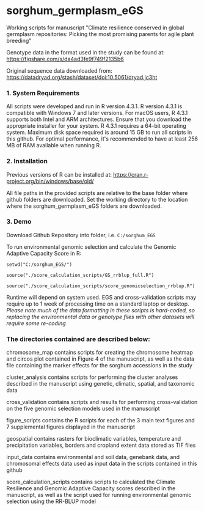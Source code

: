 # sorghum_germplasm_eGS
Working scripts for manuscript "Climate resilience conserved in global germplasm repositories: Picking the most promising parents for agile plant breeding"

Genotype data in the format used in the study can be found at:
https://figshare.com/s/da4ad3fe9f749f2135b6

Original sequence data downloaded from:
https://datadryad.org/stash/dataset/doi:10.5061/dryad.jc3ht

### **1. System Requirements**
All scripts were developed and run in R version 4.3.1. 
R version 4.3.1 is compatible with Windows 7 and later versions. For macOS users, R 4.3.1 supports both Intel and ARM architectures. Ensure that you download the appropriate installer for your system.
R 4.3.1 requires a 64-bit operating system. Maximum disk space required is around 15 GB to run all scripts in this github. For optimal performance, it's recommended to have at least 256 MB of RAM available when running R.

### **2. Installation**
Previous versions of R can be installed at: https://cran.r-project.org/bin/windows/base/old/

All file paths in the provided scripts are relative to the base folder where github folders are downloaded. Set the working directory to the location where the sorghum_germplasm_eGS folders are downloaded.

### **3. Demo**
Download Github Repository into folder, i.e. `C:/sorghum_EGS`

To run environmental genomic selection and calculate the Genomic Adaptive Capacity Score in R:

`setwd("C:/sorghum_EGS/")`

`source("./score_calculation_scripts/GS_rrblup_full.R")`

`source("./score_calculation_scripts/score_genomicselection_rrblup.R")`

Runtime will depend on system used. EGS and cross-validation scripts may require up to 1 week of processing time on a standard laptop or desktop. 
*Please note much of the data formatting in these scripts is hard-coded, so replacing the environmental data or genotype files with other datasets will require some re-coding*


### The directories contained are described below:

  chromosome_map contains scripts for creating the chromosome heatmap and circos plot contained in Figure 4 of the manuscript, as well as the data file containing the marker effects for the sorghum accessions in the study

  cluster_analysis contains scripts for performing the cluster analyses described in the manuscript using genetic, climatic, spatial, and taxonomic data

  cross_validation contains scripts and results for performing cross-validation on the five genomic selection models used in the manuscript

  figure_scripts contains the R scripts for each of the 3 main text figures and 7 supplemental figures displayed in the manuscript

  geospatial contains rasters for bioclimatic variables, temperature and precipitation variables, borders and cropland extent data stored as TIF files

  input_data contains environmental and soil data, genebank data, and chromosomal effects data used as input data in the scripts contained in this github

  score_calculation_scripts contains scripts to calculated the Climate Resilience and Genomic Adaptive Capacity scores described in the manuscript, as well as the script used for running environmental genomic selection using the RR-BLUP model


